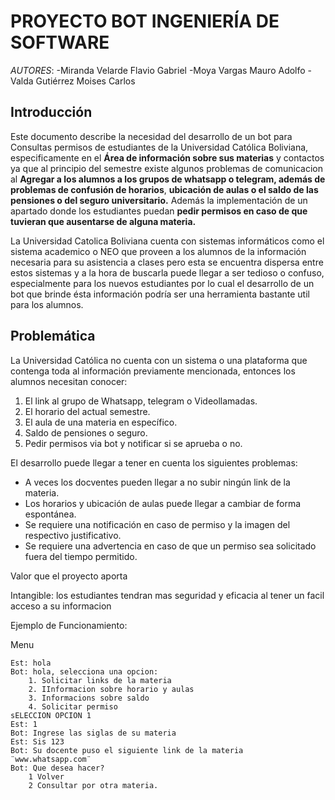 # PROYECTO BOT INGENIERÍA DE SOFTWARE

*AUTORES*:
	-Miranda Velarde Flavio Gabriel
	-Moya Vargas Mauro Adolfo
	-Valda Gutiérrez Moises Carlos

## Introducción

Este documento describe la necesidad del desarrollo de un bot para Consultas permisos de estudiantes de la Universidad Católica Boliviana, especificamente en el **Área de información sobre sus materias** y contactos ya que al principio del semestre existe algunos problemas de comunicacion al **Agregar a los alumnos a los grupos de whatsapp o telegram, además de problemas de confusión de horarios**, **ubicación de aulas o el saldo de las pensiones o del seguro universitario.** Además la implementación de un apartado donde los estudiantes puedan **pedir permisos en caso de que tuvieran que ausentarse de alguna materia.**

La Universidad Catolica Boliviana cuenta con sistemas informáticos como el sistema academico o NEO que proveen a los alumnos de la información necesaria para su asistencia a clases pero esta se encuentra dispersa entre estos sistemas y a la hora de buscarla puede llegar a ser tedioso o confuso, especialmente para los nuevos estudiantes
por lo cual el desarrollo de un bot que brinde ésta información podría ser una herramienta bastante util para los alumnos.

## Problemática

La Universidad Católica no cuenta con un sistema o una plataforma que contenga toda al información previamente mencionada, entonces los alumnos necesitan conocer:

1. El link al grupo de Whatsapp, telegram o Videollamadas.
2. El horario del actual semestre.
3. El aula de una materia en específico.
4. Saldo de pensiones o seguro.
5. Pedir permisos via bot y notificar si se aprueba o no.

El desarrollo puede llegar a tener en cuenta los siguientes problemas:

- A veces los docventes pueden llegar a no subir ningún link de la materia.
- Los horarios y ubicación de aulas puede llegar a cambiar de forma espontánea.
- Se requiere una notificación en caso de permiso y la imagen del respectivo justificativo.
- Se requiere una advertencia en caso de que un permiso sea solicitado fuera del tiempo permitido.

Valor que el proyecto aporta 

Intangible: los estudiantes tendran mas seguridad y eficacia al tener un facil acceso a su informacion

Ejemplo de Funcionamiento:

Menu

	Est: hola
	Bot: hola, selecciona una opcion:
		1. Solicitar links de la materia
		2. IInformacion sobre horario y aulas
		3. Informacions sobre saldo
		4. Solicitar permiso
	sELECCION OPCION 1
	Est: 1
	Bot: Ingrese las siglas de su materia
	Est: Sis 123
	Bot: Su docente puso el siguiente link de la materia ¨www.whatsapp.com¨	
	Bot: Que desea hacer?
		1 Volver
		2 Consultar por otra materia.




